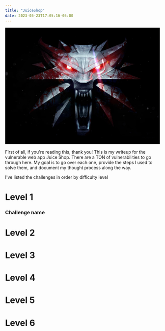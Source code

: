 ```yaml
---
title: "JuiceShop"
date: 2023-05-23T17:05:16-05:00
---
```


![Img](https://github.com/jjolley91/blog/blob/main/the-witcher-3.jpg?raw=true)

First of all, if you're reading this, thank you! This is my writeup for the vulnerable web app Juice Shop. There are a TON of vulnerabilities to go through here. My goal is to go over each one, provide the steps I used to solve them, and document my thought process along the way.

I've listed the challenges in order by difficulty level 

# Level  1


### Challenge name




# Level 2


# Level 3


# Level 4


# Level 5


# Level 6 